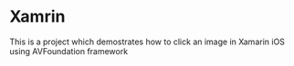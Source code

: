 # Xamrin
This is a project which demostrates how to click an image in Xamarin iOS using AVFoundation framework
